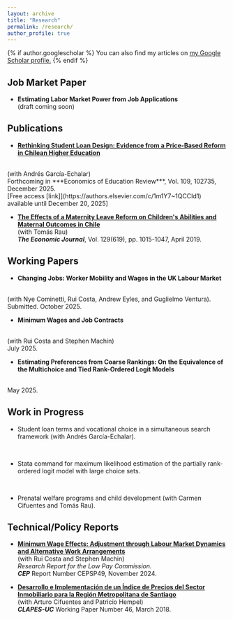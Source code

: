```yaml
---
layout: archive
title: "Research"
permalink: /research/
author_profile: true
---
```


{% if author.googlescholar %}
  You can also find my articles on <u><a href="{{author.googlescholar}}">my Google Scholar profile</a>.</u>
{% endif %}

## Job Market Paper

- **Estimating Labor Market Power from Job Applications** <br> (draft coming soon) <br>

## Publications

- **[Rethinking Student Loan Design: Evidence from a Price-Based Reform in Chilean Higher Education](https://doi.org/10.1016/j.econedurev.2025.102735)**
<br>
(with Andrés García-Echalar)
<br>
Forthcoming in ***Economics of Education Review***, Vol. 109, 102735, December 2025.
<br>
[Free access [link]](https://authors.elsevier.com/c/1m1Y7~1QCCId1) available until December 20, 2025]

- **[The Effects of a Maternity Leave Reform on Children's Abilities and Maternal Outcomes in Chile](https://doi.org/10.1111/ecoj.12586)**     
(with Tomás Rau)  
***The Economic Journal***, Vol. 129(619), pp. 1015-1047, April 2019.   

## Working Papers

- **Changing Jobs: Worker Mobility and Wages in the UK Labour Market**
<br>
(with Nye Cominetti, Rui Costa, Andrew Eyles, and Guglielmo Ventura).
<br>
Submitted. October 2025.
<br>

- **Minimum Wages and Job Contracts**
<br>
(with Rui Costa and Stephen Machin)
<br>
July 2025.
<br>

- **Estimating Preferences from Coarse Rankings: On the Equivalence of the Multichoice and Tied Rank-Ordered Logit Models**
<br>
May 2025.

## Work in Progress

- Student loan terms and vocational choice in a simultaneous search framework
(with Andrés García-Echalar).
<br>

- Stata command for maximum likelihood estimation of the partially rank-ordered logit model with large choice sets.
<br>

- Prenatal welfare programs and child development
(with Carmen Cifuentes and Tomás Rau).

## Technical/Policy Reports

- **[Minimum Wage Effects: Adjustment through Labour Market Dynamics and Alternative Work Arrangements](https://cep.lse.ac.uk/_NEW/PUBLICATIONS/abstract.asp?index=11348)**
<br> (with Rui Costa and Stephen Machin) <br> *Research Report for the Low Pay Commission.* <br> ***CEP*** Report Number CEPSP49, November 2024.

- **[Desarrollo e Implementación de un Índice de Precios del Sector Inmobiliario para la Región Metropolitana de Santiago](https://s3.us-east-2.amazonaws.com/assets.clapesuc.cl/media_post_5675_0c1d9d5c25.pdf)**
<br> (with Arturo Cifuentes and Patricio Hempel) <br> ***CLAPES-UC*** Working Paper Number 46, March 2018.
